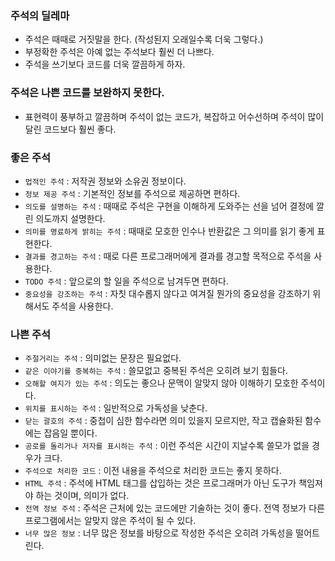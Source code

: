 ### 주석의 딜레마

- 주석은 때때로 거짓말을 한다. (작성된지 오래일수록 더욱 그렇다.)
- 부정확한 주석은 아예 없는 주석보다 훨씬 더 나쁘다.
- 주석을 쓰기보다 코드를 더욱 깔끔하게 하자.

### 주석은 나쁜 코드를 보완하지 못한다.

- 표현력이 풍부하고 깔끔하며 주석이 없는 코드가, 복잡하고 어수선하며 주석이 많이 달린 코드보다 훨씬 좋다.

### 좋은 주석

- `법적인 주석` : 저작권 정보와 소유권 정보이다.
- `정보 제공 주석` : 기본적인 정보를 주석으로 제공하면 편하다.
- `의도를 설명하는 주석` : 때때로 주석은 구현을 이해하게 도와주는 선을 넘어 결정에 깔린 의도까지 설명한다.
- `의미를 명료하게 밝히는 주석` : 때때로 모호한 인수나 반환값은 그 의미를 읽기 좋게 표현한다.
- `결과를 경고하는 주석` : 때로 다른 프로그래머에게 결과를 경고할 목적으로 주석을 사용한다.
- `TODO 주석` : 앞으로의 할 일을 주석으로 남겨두면 편하다.
- `중요성을 강조하는 주석` : 자칫 대수롭지 않다고 여겨질 뭔가의 중요성을 강조하기 위해서도 주석을 사용한다.

### 나쁜 주석

- `주절거리는 주석` : 의미없는 문장은 필요없다.
- `같은 이야기를 중복하는 주석` : 쓸모없고 중복된 주석은 오히려 보기 힘들다.
- `오해할 여지가 있는 주석` : 의도는 좋으나 문맥이 알맞지 않아 이해하기 모호한 주석이다.
- `위치를 표시하는 주석` : 일반적으로 가독성을 낮춘다.
- `닫는 괄호의 주석` : 중첩이 심한 함수라면 의미 있을지 모르지만, 작고 캡슐화된 함수에는 잡음일 뿐이다.
- `공로를 돌리거나 저자를 표시하는 주석` : 이런 주석은 시간이 지날수록 쓸모가 없을 경우가 크다.
- `주석으로 처리한 코드` : 이전 내용을 주석으로 처리한 코드는 좋지 못하다.
- `HTML 주석` : 주석에 HTML 태그를 삽입하는 것은 프로그래머가 아닌 도구가 책임져야 하는 것이며, 의미가 없다.
- `전역 정보 주석` : 주석은 근처에 있는 코드에만 기술하는 것이 좋다. 전역 정보가 다른 프로그램에서는 알맞지 않은 주석이 될 수 있다.
- `너무 많은 정보` : 너무 많은 정보를 바탕으로 작성한 주석은 오히려 가독성을 떨어트린다.
